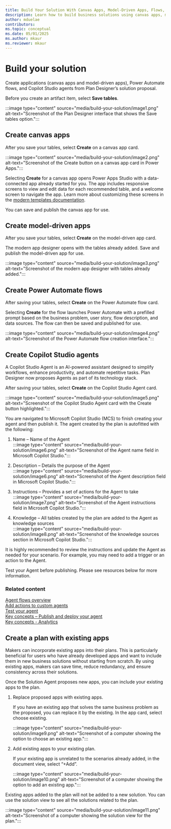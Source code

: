 ```yaml
---  
title: Build Your Solution With Canvas Apps, Model-Driven Apps, Flows, and Agents  
description: Learn how to build business solutions using canvas apps, model-driven apps, Power Automate flows, and Copilot Studio agents. Incorporate existing apps into your plans for efficiency and consistency.  
author: mduelae  
contributors:  
ms.topic: conceptual  
ms.date: 05/01/2025  
ms.author: mkaur  
ms.reviewer: mkaur  
---  
```


# Build your solution

Create applications (canvas apps and model-driven apps), Power Automate flows, and Copilot Studio agents from Plan Designer’s solution proposal.

Before you create an artifact item, select **Save tables**.

:::image type="content" source="media/build-your-solution/image1.png" alt-text="Screenshot of the Plan Designer interface that shows the Save tables option.":::  

## Create canvas apps

After you save your tables, select **Create** on a canvas app card.

:::image type="content" source="media/build-your-solution/image2.png" alt-text="Screenshot of the Create button on a canvas app card in Power Apps.":::

Selecting **Create** for a canvas app opens Power Apps Studio with a data-connected app already started for you. The app includes responsive screens to view and edit data for each recommended table, and a welcome screen to navigate the app. Learn more about customizing these screens in the [modern templates documentation](/power-apps/maker/canvas-apps/add-screen-context-variables#welcome-screen).

You can save and publish the canvas app for use.

## Create model-driven apps

After you save your tables, select **Create** on the model-driven app card.

The modern app designer opens with the tables already added. Save and publish the model-driven app for use.

:::image type="content" source="media/build-your-solution/image3.png" alt-text="Screenshot of the modern app designer with tables already added.":::

## Create Power Automate flows

After saving your tables, select **Create** on the Power Automate flow card.

Selecting **Create** for the flow launches Power Automate with a prefilled prompt based on the business problem, user story, flow description, and data sources. The flow can then be saved and published for use.

:::image type="content" source="media/build-your-solution/image4.png" alt-text="Screenshot of the Power Automate flow creation interface.":::

## Create Copilot Studio agents

A Copilot Studio Agent is an AI-powered assistant designed to simplify workflows, enhance productivity, and automate repetitive tasks. Plan Designer now proposes Agents as part of its technology stack.

After saving your tables, select **Create** on the Copilot Studio Agent card.

:::image type="content" source="media/build-your-solution/image5.png" alt-text="Screenshot of the Copilot Studio Agent card with the Create button highlighted.":::

You are navigated to Microsoft Copilot Studio (MCS) to finish creating your agent and then publish it. The agent created by the plan is autofitted with the following:

1. Name – Name of the Agent  
   :::image type="content" source="media/build-your-solution/image6.png" alt-text="Screenshot of the Agent name field in Microsoft Copilot Studio.":::

1. Description – Details the purpose of the Agent  
   :::image type="content" source="media/build-your-solution/image6.png" alt-text="Screenshot of the Agent description field in Microsoft Copilot Studio.":::

1. Instructions – Provides a set of actions for the Agent to take  
   :::image type="content" source="media/build-your-solution/image7.png" alt-text="Screenshot of the Agent instructions field in Microsoft Copilot Studio.":::

1. Knowledge – All tables created by the plan are added to the Agent as knowledge sources  
   :::image type="content" source="media/build-your-solution/image8.png" alt-text="Screenshot of the knowledge sources section in Microsoft Copilot Studio.":::

It is highly recommended to review the instructions and update the Agent as needed for your scenario. For example, you may need to add a trigger or an action to the Agent.

Test your Agent before publishing. Please see resources below for more information.

### Related content

[Agent flows overview](/microsoft-copilot-studio/flows-overview)  
[Add actions to custom agents](/microsoft-copilot-studio/advanced-plugin-actions)  
[Test your agent](/microsoft-copilot-studio/authoring-test-bot?tabs=webApp)  
[Key concepts – Publish and deploy your agent](/microsoft-copilot-studio/publication-fundamentals-publish-channels)  
[Key concepts - Analytics](/microsoft-copilot-studio/analytics-overview)  

## Create a plan with existing apps

Makers can incorporate existing apps into their plans. This is particularly beneficial for users who have already developed apps and want to include them in new business solutions without starting from scratch. By using existing apps, makers can save time, reduce redundancy, and ensure consistency across their solutions.

Once the Solution Agent proposes new apps, you can include your existing apps to the plan.

1. Replace proposed apps with existing apps.

   If you have an existing app that solves the same business problem as the proposed, you can replace it by the existing. In the app card, select choose existing.

   :::image type="content" source="media/build-your-solution/image9.png" alt-text="Screenshot of a computer showing the option to choose an existing app.":::

2. Add existing apps to your existing plan.

   If your existing app is unrelated to the scenarios already added, in the document view, select “+Add”.

   :::image type="content" source="media/build-your-solution/image10.png" alt-text="Screenshot of a computer showing the option to add an existing app.":::

Existing apps added to the plan will not be added to a new solution. You can use the solution view to see all the solutions related to the plan.

:::image type="content" source="media/build-your-solution/image11.png" alt-text="Screenshot of a computer showing the solution view for the plan.":::